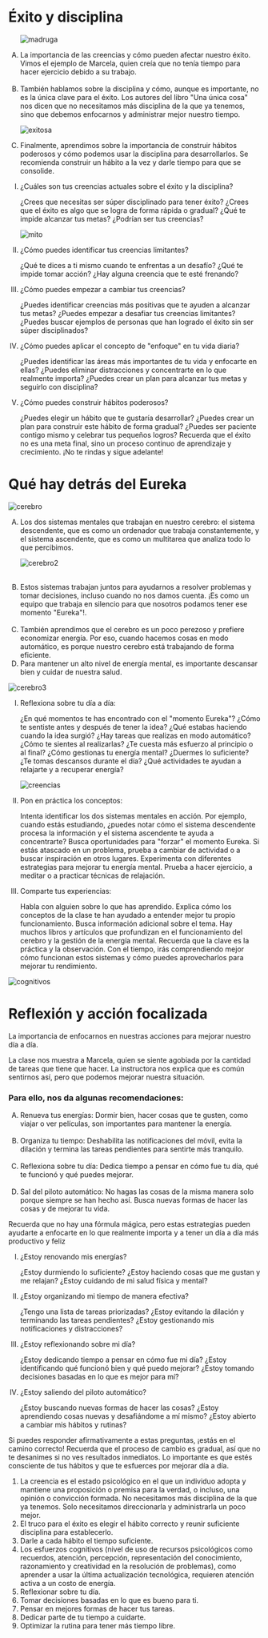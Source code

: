  <h1> Éxito y disciplina</h1>

<ol type='A'>
 
![madruga](https://github.com/user-attachments/assets/44ac406e-ff31-4366-93de-9782374b2b1c)


<li>La importancia de las creencias y cómo pueden afectar nuestro éxito. Vimos el ejemplo de Marcela, quien creía que no tenía tiempo para hacer ejercicio debido a su trabajo.</li>
<br>
<li>También hablamos sobre la disciplina y cómo, aunque es importante, no es la única clave para el éxito. Los autores del libro "Una única cosa" nos dicen que no necesitamos más disciplina de la que ya tenemos, sino que debemos enfocarnos y administrar mejor nuestro tiempo.</li>

![exitosa](https://github.com/user-attachments/assets/08b2042f-34cd-486d-b77e-0202096799a2)
<br>
<li>Finalmente, aprendimos sobre la importancia de construir hábitos poderosos y cómo podemos usar la disciplina para desarrollarlos. Se recomienda construir un hábito a la vez y darle tiempo para que se consolide.</li>
</ol>

<ol type='I'>
<li>¿Cuáles son tus creencias actuales sobre el éxito y la disciplina?
 
¿Crees que necesitas ser súper disciplinado para tener éxito?
¿Crees que el éxito es algo que se logra de forma rápida o gradual?
¿Qué te impide alcanzar tus metas? ¿Podrían ser tus creencias?</li>

![mito](https://github.com/user-attachments/assets/8f8888bf-a7fc-44ea-a7a0-1460b7334381)

<li>¿Cómo puedes identificar tus creencias limitantes?

¿Qué te dices a ti mismo cuando te enfrentas a un desafío?
¿Qué te impide tomar acción?
¿Hay alguna creencia que te esté frenando?</li>
<li>¿Cómo puedes empezar a cambiar tus creencias?

¿Puedes identificar creencias más positivas que te ayuden a alcanzar tus metas?
¿Puedes empezar a desafiar tus creencias limitantes?
¿Puedes buscar ejemplos de personas que han logrado el éxito sin ser súper disciplinados?</li>
<li>¿Cómo puedes aplicar el concepto de "enfoque" en tu vida diaria?

¿Puedes identificar las áreas más importantes de tu vida y enfocarte en ellas?
¿Puedes eliminar distracciones y concentrarte en lo que realmente importa?
¿Puedes crear un plan para alcanzar tus metas y seguirlo con disciplina?</li>
<li>¿Cómo puedes construir hábitos poderosos?

¿Puedes elegir un hábito que te gustaría desarrollar?
¿Puedes crear un plan para construir este hábito de forma gradual?
¿Puedes ser paciente contigo mismo y celebrar tus pequeños logros?
Recuerda que el éxito no es una meta final, sino un proceso continuo de aprendizaje y crecimiento. ¡No te rindas y sigue adelante!</li>
</ol>


<h1>Qué hay detrás del Eureka </h1>

![cerebro](https://github.com/user-attachments/assets/f992416a-6ebd-4eb9-9159-d5509a514f52)

<ol type='A'>
<li>Los dos sistemas mentales que trabajan en nuestro cerebro: el sistema descendente, que es como un ordenador que trabaja constantemente, y el sistema ascendente, que es como un multitarea que analiza todo lo que percibimos.</li>

![cerebro2](https://github.com/user-attachments/assets/40980212-b9bc-4d05-bae0-911d4901e58e)

<br>
<li>Estos sistemas trabajan juntos para ayudarnos a resolver problemas y tomar decisiones, incluso cuando no nos damos cuenta. ¡Es como un equipo que trabaja en silencio para que nosotros podamos tener ese momento "Eureka"!.</li>
<br>
<li>También aprendimos que el cerebro es un poco perezoso y prefiere economizar energía. Por eso, cuando hacemos cosas en modo automático, es porque nuestro cerebro está trabajando de forma eficiente.</li>

<li>Para mantener un alto nivel de energía mental, es importante descansar bien y cuidar de nuestra salud.</li>
</ol>

![cerebro3](https://github.com/user-attachments/assets/05c01f88-88a9-40a0-89d0-8f1fed4705a0)

<ol type='I'>

<li>Reflexiona sobre tu día a día:

¿En qué momentos te has encontrado con el "momento Eureka"? ¿Cómo te sentiste antes y después de tener la idea? ¿Qué estabas haciendo cuando la idea surgió?
¿Hay tareas que realizas en modo automático? ¿Cómo te sientes al realizarlas? ¿Te cuesta más esfuerzo al principio o al final?
¿Cómo gestionas tu energía mental? ¿Duermes lo suficiente? ¿Te tomas descansos durante el día? ¿Qué actividades te ayudan a relajarte y a recuperar energía?</li>

 
 ![creencias](https://github.com/user-attachments/assets/8724715d-c827-4906-ae91-59d6d3e69909)


<li>Pon en práctica los conceptos:
 
Intenta identificar los dos sistemas mentales en acción. Por ejemplo, cuando estás estudiando, ¿puedes notar cómo el sistema descendente procesa la información y el sistema ascendente te ayuda a concentrarte?
Busca oportunidades para "forzar" el momento Eureka. Si estás atascado en un problema, prueba a cambiar de actividad o a buscar inspiración en otros lugares.
Experimenta con diferentes estrategias para mejorar tu energía mental. Prueba a hacer ejercicio, a meditar o a practicar técnicas de relajación.</li>
<li> Comparte tus experiencias:

Habla con alguien sobre lo que has aprendido. Explica cómo los conceptos de la clase te han ayudado a entender mejor tu propio funcionamiento.
Busca información adicional sobre el tema. Hay muchos libros y artículos que profundizan en el funcionamiento del cerebro y la gestión de la energía mental.
Recuerda que la clave es la práctica y la observación. Con el tiempo, irás comprendiendo mejor cómo funcionan estos sistemas y cómo puedes aprovecharlos para mejorar tu rendimiento.</li>
</ol>

![cognitivos](https://github.com/user-attachments/assets/7bf2f020-9cba-4f0e-a741-2e5c64d2abef)


 <h1>Reflexión y acción focalizada</h1>
<p> La importancia de enfocarnos en nuestras acciones para mejorar nuestro día a día.

La clase nos muestra a Marcela, quien se siente agobiada por la cantidad de tareas que tiene que hacer. La instructora nos explica que es común sentirnos así, pero que podemos mejorar nuestra situación.</p>

<h3>Para ello, nos da algunas recomendaciones:</h3>

<ol type='A'>

 <li>Renueva tus energías: Dormir bien, hacer cosas que te gusten, como viajar o ver películas, son importantes para mantener la energía.</li>
<br>
<li>Organiza tu tiempo: Deshabilita las notificaciones del móvil, evita la dilación y termina las tareas pendientes para sentirte más tranquilo.</li>
<br>
<li>Reflexiona sobre tu día: Dedica tiempo a pensar en cómo fue tu día, qué te funcionó y qué puedes mejorar.</li>
<br>
<li>Sal del piloto automático: No hagas las cosas de la misma manera solo porque siempre se han hecho así. Busca nuevas formas de hacer las cosas y de mejorar tu vida.</li>

</ol>
<p>Recuerda que no hay una fórmula mágica, pero estas estrategias pueden ayudarte a enfocarte en lo que realmente importa y a tener un día a día más productivo y feliz</p>


<ol type='I'>
<li>¿Estoy renovando mis energías?

¿Estoy durmiendo lo suficiente?
¿Estoy haciendo cosas que me gustan y me relajan?
¿Estoy cuidando de mi salud física y mental?</li>
<li>¿Estoy organizando mi tiempo de manera efectiva?

¿Tengo una lista de tareas priorizadas?
¿Estoy evitando la dilación y terminando las tareas pendientes?
¿Estoy gestionando mis notificaciones y distracciones?</li>
<li>¿Estoy reflexionando sobre mi día?

¿Estoy dedicando tiempo a pensar en cómo fue mi día?
¿Estoy identificando qué funcionó bien y qué puedo mejorar?
¿Estoy tomando decisiones basadas en lo que es mejor para mí?</li>
<li>¿Estoy saliendo del piloto automático?

¿Estoy buscando nuevas formas de hacer las cosas?
¿Estoy aprendiendo cosas nuevas y desafiándome a mí mismo?
¿Estoy abierto a cambiar mis hábitos y rutinas?
</li>
</ol>

<p>Si puedes responder afirmativamente a estas preguntas, ¡estás en el camino correcto! Recuerda que el proceso de cambio es gradual, así que no te desanimes si no ves resultados inmediatos. Lo importante es que estés consciente de tus hábitos y que te esfuerces por mejorar día a día.</p>
<ol>

<li>La creencia es el estado psicológico en el que un individuo adopta y mantiene una proposición o premisa para la verdad, o incluso, una opinión o convicción formada.
No necesitamos más disciplina de la que ya tenemos. Solo necesitamos direccionarla y administrarla un poco mejor.</li>
<li>El truco para el éxito es elegir el hábito correcto y reunir suficiente disciplina para establecerlo.</li>
<li>Darle a cada hábito el tiempo suficiente.</li>
<li>Los esfuerzos cognitivos (nivel de uso de recursos psicológicos como recuerdos, atención, percepción, representación del conocimiento, razonamiento y creatividad en la resolución de problemas), como aprender a usar la última actualización tecnológica, requieren atención activa a un costo de energía.</li>
<li>Reflexionar sobre tu día.</li>
<li>Tomar decisiones basadas en lo que es bueno para ti.</li>
<li>Pensar en mejores formas de hacer tus tareas.</li>
<li>Dedicar parte de tu tiempo a cuidarte.</li>
<li>Optimizar la rutina para tener más tiempo libre.</li>
</ol>

